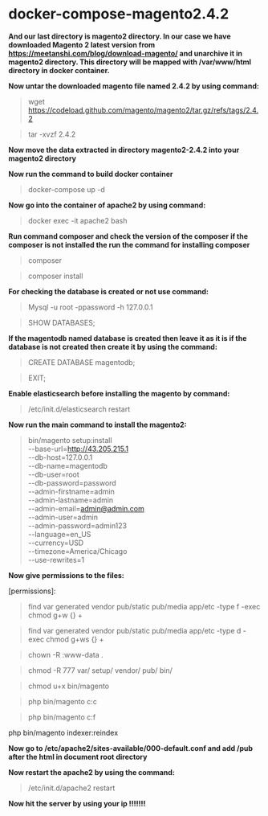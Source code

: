# docker-compose-magento2.4.2

**And our last directory is magento2 directory. In our case we have downloaded Magento 2 latest version from https://meetanshi.com/blog/download-magento/ and unarchive it in magento2 directory. This directory will be mapped with /var/www/html directory in docker container.**

**Now untar the downloaded magento file named 2.4.2 by using command:**

> wget https://codeload.github.com/magento/magento2/tar.gz/refs/tags/2.4.2

> tar -xvzf 2.4.2

**Now move the data extracted in directory magento2-2.4.2 into your magento2 directory**

**Now run the command to build docker container**

> docker-compose up -d 

**Now go into the container of apache2 by using command:**

> docker exec -it apache2 bash

**Run command composer and check the version of the composer if the composer is not installed the run the command for installing composer**

> composer

> composer install

**For checking the database is created or not use command:**

> Mysql -u root -ppassword -h 127.0.0.1

> SHOW DATABASES;

**If the magentodb named database is created then leave it as it is if the database is not created then create it by using the command:**

> CREATE DATABASE 	magentodb;

> EXIT;

**Enable elasticsearch before installing the magento by command:**

> /etc/init.d/elasticsearch restart

**Now run the main command to install the magento2:**

> bin/magento setup:install \
> --base-url=http://43.205.215.1 \
> --db-host=127.0.0.1 \
> --db-name=magentodb \
> --db-user=root \
> --db-password=password \
> --admin-firstname=admin \
> --admin-lastname=admin \
> --admin-email=admin@admin.com \
> --admin-user=admin \
> --admin-password=admin123 \
> --language=en_US \
> --currency=USD \
> --timezone=America/Chicago \
> --use-rewrites=1


**Now give permissions to the files:**

[permissions]:

> find var generated vendor pub/static pub/media app/etc -type f -exec chmod g+w {} +

> find var generated vendor pub/static pub/media app/etc -type d -exec chmod g+ws {} +

> chown -R :www-data .

> chmod -R 777 var/ setup/ vendor/ pub/ bin/

> chmod u+x bin/magento

> php bin/magento c:c

> php bin/magento c:f

php bin/magento indexer:reindex

**Now go to /etc/apache2/sites-available/000-default.conf and add /pub after the html in document root directory** 

**Now restart the apache2 by using the command:**

> /etc/init.d/apache2 restart

**Now hit the server by using your ip !!!!!!!**
